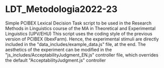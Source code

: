 # LDT_Metodologia2022-23
Simple PCIBEX Lexical Decision Task script to be used in the Research Methods in Linguistics course of the MA in Theoretical and Experimental Linguistics (UPV/EHU)
This script uses the coding style of the previous version of PCIBEX (IbexFarm). Hence, the experimental stimuli are directly included in the "data_includes/example_data.js" file, at the end. 
The aesthetics of the experiment can be modified in the "js_includes/AcceptabilityJudgment_EN.js" controller file, which overrides the default "AcceptabilityJudgment.js" controller
